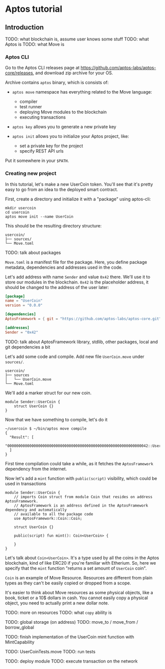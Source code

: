 # Aptos tutorial

## Introduction

TODO: what blockchain is, assume user knows some stuff
TODO: what Aptos is
TODO: what Move is

### Aptos CLI

Go to the Aptos CLI releases page at https://github.com/aptos-labs/aptos-core/releases, 
and download zip archive for your OS. 

Archive contains `aptos` binary, which is consists of:
- `aptos move` namespace has everything related to the Move language:
   * compiler
   * test runner
   * deploying Move modules to the blockchain
   * executing transactions

- `aptos key` allows you to generate a new private key

- `aptos init` allows you to initialize your Aptos project, like:
    * set a private key for the project
    * specify REST API urls

Put it somewhere in your `$PATH`. 

### Creating new project

In this tutorial, let's make a new UserCoin token. 
You'll see that it's pretty easy to go from an idea to the deployed smart contract.

First, create a directory and initialize it with a "package" using aptos-cli:

```shell
mkdir usercoin
cd usercoin
aptos move init --name UserCoin
```

This should be the resulting directory structure:
```
usercoin/
├── sources/
└── Move.toml
```

TODO: talk about packages

`Move.toml` is a manifest file for the package. Here, you define package metadata, dependencies and addresses used in the code. 

Let's add address with name `Sender` and value `0x42` there. We'll use it to store our modules in the blockchain. 
`0x42` is the placeholder address, it should be changed to the address of the user later:

```toml
[package]
name = "UserCoin"
version = "0.0.0"

[dependencies]
AptosFramework = { git = "https://github.com/aptos-labs/aptos-core.git", subdir = "aptos-move/framework/aptos-framework/", rev = "main" }

[addresses]
Sender = "0x42"
```

TODO: talk about AptosFramework library, stdlib, other packages, local and git dependencies a bit

Let's add some code and compile. Add new file `UserCoin.move` under `sources/`. 

```shell
usercoin/
├── sources
│   └── UserCoin.move
└── Move.toml
```

We'll add a marker struct for our new coin.

```move
module Sender::UserCoin {
    struct UserCoin {}
}
```

Now that we have something to compile, let's do it 
```shell
~/usercoin $ ~/bin/aptos move compile
{
  "Result": [
    "0000000000000000000000000000000000000000000000000000000000000042::UserCoin"
  ]
}
```

First time compilation could take a while, as it fetches the `AptosFramework` dependency from the internet. 

Now let's add a `mint` function with `public(script)` visibility, which could be used in transactions 
```move
module Sender::UserCoin {
    // imports Coin struct from module Coin that resides on address AptosFramework.
    // AptosFramework is an address defined in the AptosFramework dependency and automatically 
    // available to all the package code
    use AptosFramework::Coin::Coin;
  
    struct UserCoin {}
  
    public(script) fun mint(): Coin<UserCoin> {
                              
    }
}
```

Let's talk about `Coin<UserCoin>`. It's a type used by all the coins in the Aptos blockchain, 
kind of like ERC20 if you're familiar with Etherium.
So, here we specify that the `mint` function "returns a set amount of `UserCoin` coin". 

`Coin` is an example of Move Resource. 
Resources are different from plain types as they can't be easily copied or dropped from a scope.

It's easier to think about Move resources as some physical objects, like a book, ticket or a 10$ dollars in cash.
You cannot easily copy a physical object, you need to actually print a new dollar note.

TODO: more on resources
TODO: what `copy` ability is

TODO: global storage (on address)
TODO: move_to / move_from / borrow_global

TODO: finish implementation of the UserCoin mint function with MintCapability

TODO: UserCoinTests.move
TODO: run tests

TODO: deploy module
TODO: execute transaction on the network
